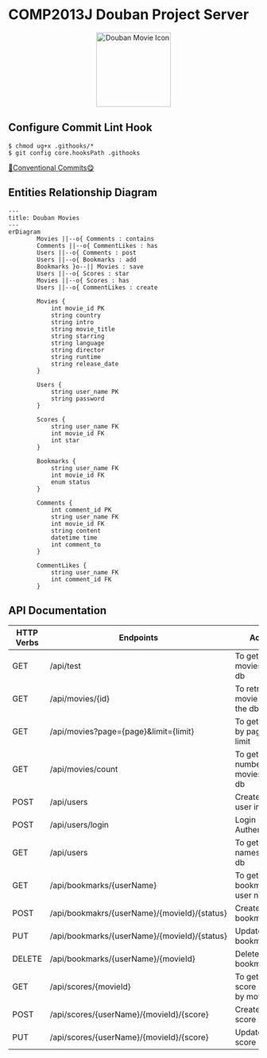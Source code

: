 # COMP2013J Douban Project Server

<p align="center">
  <img src="https://imgbed.codingkelvin.fun/uPic/film.png" alt="Douban Movie Icon" style="height:150px;" />
</p>

## Configure Commit Lint Hook

```shell
$ chmod ug+x .githooks/*
$ git config core.hooksPath .githooks
```

[🌈Conventional Commits😋](https://www.conventionalcommits.org/en/v1.0.0/)

## Entities Relationship Diagram

```mermaid
---
title: Douban Movies
---
erDiagram
		Movies ||--o{ Comments : contains
		Comments ||--o{ CommentLikes : has
		Users ||--o{ Comments : post
		Users ||--o{ Bookmarks : add
		Bookmarks }o--|| Movies : save
		Users ||--o{ Scores : star
		Movies ||--o{ Scores : has
		Users ||--o{ CommentLikes : create

		Movies {
			int movie_id PK
			string country
			string intro
			string movie_title
			string starring
			string language
			string director
			string runtime
			string release_date
		}
		
		Users {
			string user_name PK
			string password
		}
		
		Scores {
			string user_name FK
			int movie_id FK
			int star
		}
		
		Bookmarks {
			string user_name FK
			int movie_id FK
			enum status
		}
		
		Comments {
			int comment_id PK
			string user_name FK
			int movie_id FK
			string content
			datetime time
			int comment_to
		}
		
		CommentLikes {
			string user_name FK
			int comment_id FK
		}
```

## API Documentation

| HTTP Verbs | Endpoints                                    | Action                                   | Response Format |
| ---------- | -------------------------------------------- | ---------------------------------------- | --------------- |
| GET        | /api/test                                    | To get top 10 movies in the db           | JSON            |
| GET        | /api/movies/{id}                             | To retrieve movie by id in the db        | JSON            |
| GET        | /api/movies?page={page}&limit={limit}        | To get movies by page and limit          | JSON            |
| GET        | /api/movies/count                            | To get total number of movies in the db  | JSON            |
| POST       | /api/users                                   | Create an user in the db                 | JSON            |
| POST       | /api/users/login                             | Login Authentication                     | JSON            |
| GET        | /api/users                                   | To get all user names in the db          | JSON            |
| GET        | /api/bookmarks/{userName}                    | To get the bookmarks by user name        | JSON            |
| POST       | /api/bookmakrs/{userName}/{movieId}/{status} | Create a bookmark                        | JSON            |
| PUT        | /api/bookmarks/{userName}/{movieId}/{status} | Update a bookmark                        | JSON            |
| DELETE     | /api/bookmarks/{userName}/{movieId}          | Delete a bookmark                        | JSON            |
| GET        | /api/scores/{movieId}                        | To get all the score records by movie id | JSON            |
| POST       | /api/scores/{userName}/{movieId}/{score}     | Create a score record                    | JSON            |
| PUT        | /api/scores/{userName}/{movieId}/{score}     | Update a score record                    | JSON            |


